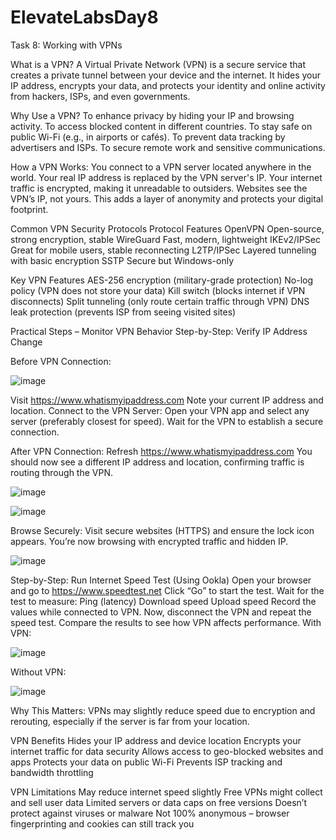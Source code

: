 # ElevateLabsDay8
Task 8: Working with VPNs

What is a VPN?
A Virtual Private Network (VPN) is a secure service that creates a private tunnel between your device and the internet. It hides your IP address, encrypts your data, and protects your identity and online activity from hackers, ISPs, and even governments.

Why Use a VPN?
To enhance privacy by hiding your IP and browsing activity.
To access blocked content in different countries.
To stay safe on public Wi-Fi (e.g., in airports or cafés).
To prevent data tracking by advertisers and ISPs.
To secure remote work and sensitive communications.

How a VPN Works:
You connect to a VPN server located anywhere in the world.
Your real IP address is replaced by the VPN server's IP.
Your internet traffic is encrypted, making it unreadable to outsiders.
Websites see the VPN’s IP, not yours.
This adds a layer of anonymity and protects your digital footprint.

Common VPN Security Protocols
Protocol	Features
OpenVPN	Open-source, strong encryption, stable
WireGuard	Fast, modern, lightweight
IKEv2/IPSec	Great for mobile users, stable reconnecting
L2TP/IPSec	Layered tunneling with basic encryption
SSTP	Secure but Windows-only

Key VPN Features
AES-256 encryption (military-grade protection)
No-log policy (VPN does not store your data)
Kill switch (blocks internet if VPN disconnects)
Split tunneling (only route certain traffic through VPN)
DNS leak protection (prevents ISP from seeing visited sites)

Practical Steps – Monitor VPN Behavior
Step-by-Step: Verify IP Address Change

Before VPN Connection:

![image](https://github.com/user-attachments/assets/935a60b6-d869-4b1b-920b-7c4bc15a299e)


Visit https://www.whatismyipaddress.com
Note your current IP address and location.
Connect to the VPN Server:
Open your VPN app and select any server (preferably closest for speed).
Wait for the VPN to establish a secure connection.

After VPN Connection:
Refresh https://www.whatismyipaddress.com
You should now see a different IP address and location, confirming traffic is routing through the VPN.

![image](https://github.com/user-attachments/assets/d17aa5e4-90f6-4557-b43e-de74a3075d94)


![image](https://github.com/user-attachments/assets/2cefe0b1-c32f-4a21-b553-7d8e7962b767)


Browse Securely:
Visit secure websites (HTTPS) and ensure the lock icon appears.
You’re now browsing with encrypted traffic and hidden IP.

![image](https://github.com/user-attachments/assets/d1e07b26-fc5a-45d7-ab0a-2d8ac829744f)

Step-by-Step: Run Internet Speed Test (Using Ookla)
Open your browser and go to https://www.speedtest.net
Click “Go” to start the test.
Wait for the test to measure:
Ping (latency)
Download speed
Upload speed
Record the values while connected to VPN.
Now, disconnect the VPN and repeat the speed test.
Compare the results to see how VPN affects performance.
With VPN:

![image](https://github.com/user-attachments/assets/a8003fba-d3a9-47dc-a0cc-69d188d646e9)

Without VPN:

![image](https://github.com/user-attachments/assets/fa79cba0-b983-49fc-9120-0833803316e8)

Why This Matters:
VPNs may slightly reduce speed due to encryption and rerouting, especially if the server is far from your location.

VPN Benefits
Hides your IP address and device location
Encrypts your internet traffic for data security
Allows access to geo-blocked websites and apps
Protects your data on public Wi-Fi
Prevents ISP tracking and bandwidth throttling

VPN Limitations
May reduce internet speed slightly
Free VPNs might collect and sell user data
Limited servers or data caps on free versions
Doesn’t protect against viruses or malware
Not 100% anonymous – browser fingerprinting and cookies can still track you

